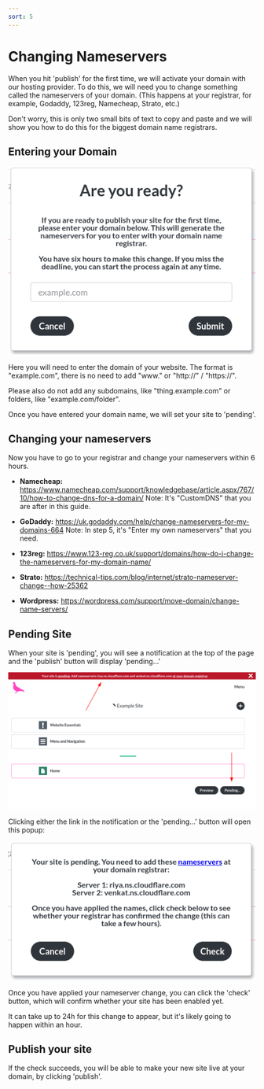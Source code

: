 ```yaml
---
sort: 5
---
```


# Changing Nameservers

When you hit 'publish' for the first time, we will activate your domain with our hosting provider.
To do this, we will need you to change something called the nameservers of your domain. (This happens at your registrar, for example, Godaddy, 123reg, Namecheap, Strato, etc.)

Don't worry, this is only two small bits of text to copy and paste and we will show you how to do this for the biggest domain name registrars.

## Entering your Domain

![Image of the 'enter domain' popup](https://raw.githubusercontent.com/pinkpigeondocs/Pink-Pigeon-Documentation/master/docs/2_Account_Setup_And_Login/images/enter_domain_name.png)

Here you will need to enter the domain of your website. The format is "example.com", there is no need to add "www." or "http://" / "https://".

Please also do not add any subdomains, like "thing.example.com" or folders, like "example.com/folder".

Once you have entered your domain name, we will set your site to 'pending'.

## Changing your nameservers

Now you have to go to your registrar and change your nameservers within 6 hours.

- **Namecheap:** https://www.namecheap.com/support/knowledgebase/article.aspx/767/10/how-to-change-dns-for-a-domain/
Note: It's "CustomDNS" that you are after in this guide.

- **GoDaddy:** https://uk.godaddy.com/help/change-nameservers-for-my-domains-664
Note: In step 5, it's "Enter my own nameservers" that you need.

- **123reg:** https://www.123-reg.co.uk/support/domains/how-do-i-change-the-nameservers-for-my-domain-name/

- **Strato:** https://technical-tips.com/blog/internet/strato-nameserver-change--how-25362

- **Wordpress:** https://wordpress.com/support/move-domain/change-name-servers/


## Pending Site

When your site is 'pending', you will see a notification at the top of the page and the 'publish' button will display 'pending...'

![Image of the 'enter domain' popup](https://raw.githubusercontent.com/pinkpigeondocs/Pink-Pigeon-Documentation/master/docs/2_Account_Setup_And_Login/images/pending_site.png)

Clicking either the link in the notification or the 'pending...' button will open this popup:

![Image of the 'enter domain' popup](https://raw.githubusercontent.com/pinkpigeondocs/Pink-Pigeon-Documentation/master/docs/2_Account_Setup_And_Login/images/pending_site_popup.png)

Once you have applied your nameserver change, you can click the 'check' button, which will confirm whether your site has been enabled yet.

It can take up to 24h for this change to appear, but it's likely going to happen within an hour.

## Publish your site

If the check succeeds, you will be able to make your new site live at your domain, by clicking 'publish'.